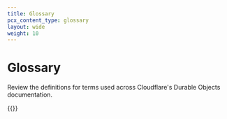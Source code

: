 ```yaml
---
title: Glossary
pcx_content_type: glossary
layout: wide
weight: 10
---
```


# Glossary

Review the definitions for terms used across Cloudflare's Durable Objects documentation.

{{<glossary product="Durable Objects">}}